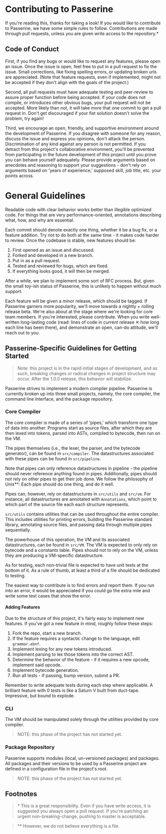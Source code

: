 # Contributing to Passerine
If you're reading this, thanks for taking a look!
If you would like to contribute to Passerine, we have some simple rules to follow.
Contributions are made through pull requests, unless you are given write access to the repository.\*

## Code of Conduct
First, if you find any bugs or would like to request any features, please open an issue.
Once the issue is open, feel free to put in a pull request to fix the issue.
Small corrections, like fixing spelling errors, or updating broken urls are appreciated.
(Note that feature requests, even if implemented, might not be accepted if they don't align with the goals of the project.)

Second, all pull requests must have adequate testing and peer-review to assure proper function before being accepted.
If your code does not compile, or introduces other obvious bugs, your pull request will not be accepted.
More likely than not, it will take more that one commit to get a pull request in.
Don't get discouraged if your fist solution doesn't solve the problem, try again!

Third, we encourage an open, friendly, and supportive environment around the development of Passerine.
If you disagree with someone for any reason, discuss the issue and express you opinions, don't attack the person.
Discrimination of any kind against any person is not permitted.
If you detract from this project's collaborative environment, you'll be prevented from participating in the future development of this project until you prove you can behave yourself adequately.
Please provide arguments based on anecdotes and reasoning to support your suggestions - don't rely on arguments based on 'years of experience,' supposed skill, job title, etc. your points across.

# General Guidelines
Readable code with clear behavior works better than illegible optimized code.
For things that are very performance-oriented, annotations describing what, how, and why are essential.

Each commit should denote exactly one thing, whether it be a bug fix, or a feature addition.
Try not to do both at the same time - it makes code harder to review.
Once the codebase is stable, new features should be:

1. First opened as an issue and discussed.
2. Forked and developed in a new branch.
3. Put in as a pull request.
4. Tested and reviewed for bugs, which are fixed.
5. If everything looks good, it will then be merged.

After a while, we plan to implement some sort of RFC process.
But, given the small toy-ish status of Passerine, this is unlikely to happen without much support.

Each feature will be given a minor release, which should be tagged.
If Passerine garners more popularity, we'll move towards a nightly + rolling release beta.
We're also about at the stage where we're looking for core team members.
If you're interested, please contribute.
When you write well-written long-lasting code (read: lines of code in current release ✕ how long each line has been there), and demonstrate an open, can-do attitude, we'll reach out to you.

## Passerine-Specific Guidelines for Getting Started
> Note: this project is in the rapid initial stages of development, and as such, breaking changes or radical changes in project structure may occur. After the 1.0.0 release, this behavior will stabilize.

Passerine strives to implement a modern compiler pipeline. Passerine is currently broken up into three small projects, namely, the core compiler, the command line interface, and the package repository.

### Core Compiler
The core compiler is made of a series of 'pipes,' which transform one type of data into another.
Programs start as source files, after which they are then lexed into tokens, parsed into ASTs, compiled to bytecode, then run on the VM.

The pipes themselves (i.e., the lexer, the parser, and the bytecode generator), can be found in `src/compiler`.
The datastructures associated with these pipes can be found in `src/pipeline`.

Note that pipes can only reference datastructures in pipeline - the pipeline should never reference anything found in pipes.
Additionally, pipes should *not* rely on other pipes to get their job done.
We follow the philosophy of Unix\*\*: Each pipe should do one thing, and do it well.

Pipes can, however, rely on datastructures in `src/utils` and `src/vm`.
For instance, all datastructures are annotated with `Annotations`, which point to which part of the source file each each structure represents.

`src/utils` contains utilities that can be used throughout the entire compiler.
This includes utilities for printing errors, building the Passerine standard library, annotating source files, and passing data through multiple pipes sequentially.

The powerhouse of this operation, the VM and its associated datastructures, can be found in `src/VM`. The VM is expected to only rely on bytecode and a constants table. Pipes should not to rely on the VM, unless they are producing a VM-specific datastructure.

As for testing, each non-trivial file is expected to have unit tests at the bottom of it.
As a rule of thumb, at least a third of a file should be dedicated to testing.

The easiest way to contribute is to find errors and report them.
If you run into an error, it would be appreciated if you could go the extra mile and write some test cases that show the error.

#### Adding Features
Due to the structure of this project, it's fairly easy to implement new features.
If you've got a new feature in mind, roughly follow these steps:

1. Fork the repo, start a new branch.
2. If the feature requires a syntactic change to the language, edit `grammar.ebnf`.
3. Implement lexing for any new tokens introduced.
4. Implement parsing to lex those tokens into the correct AST.
5. Determine the behavior of the feature - if it requires a new opcode, implement said opcode.
6. Implement bytecode generation.
7. Run all tests - if passing, bump version, submit a PR.

Remember to write adequate tests during each step where applicable.
A brilliant feature with 0 tests is like a Saturn V built from duct-tape.
Impressive, but bound to explode.

### CLI
The VM should be manipulated solely through the utilities provided by core compiler.

> NOTE: this phase of the project has not started yet.

### Package Repository
Passerine supports modules (local, un-versioned packages) and packages. All packages and their versions to be used by a Passerine project are defined in a configuration file in the project's root.

> NOTE: this phase of the project has not started yet.

## Footnotes
> \* This is a great responsibility. Even if you have write access, it is suggested you always open a pull request. If you're patching an urgent non-breaking-change, pushing to master is acceptable.

> \*\* However, we do not believe everything is a file.
